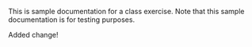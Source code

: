 This is sample documentation for a class exercise. Note that this sample documentation is for testing purposes.

Added change!
